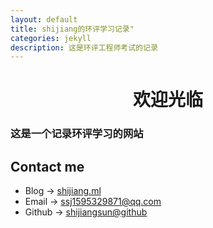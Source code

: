 ```yaml
---
layout: default
title: shijiang的环评学习记录"
categories: jekyll
description: 这是环评工程师考试的记录
---
```

# <center> 欢迎光临 

### 这是一个记录环评学习的网站


<!-- ### 多看多想多做 -->



<!-- ## [人生很长，人生很短。人生很短，人生很长。](post/2022-10-08-人生.md) -->

## Contact me
- Blog -> [shijiang.ml](https://shijiang.ml)
- Email -> <ssj1595329871@qq.com>
- Github -> [shijiangsun@github](https://github.com/shijiangsun)
